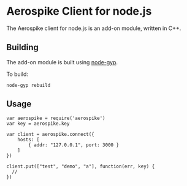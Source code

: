 # Aerospike Client for node.js

The Aerospike client for node.js is an add-on module, written in C++. 


## Building

The add-on module is built using [node-gyp](https://github.com/TooTallNate/node-gyp). 

To build:

	node-gyp rebuild



## Usage
	
	var aerospike = require('aerospike')
	var key = aerospike.key
	
	var client = aerospike.connect({
		hosts: [
			{ addr: "127.0.0.1", port: 3000 }
		]
	})
	
	client.put(["test", "demo", "a"], function(err, key) {
	  //
	})

